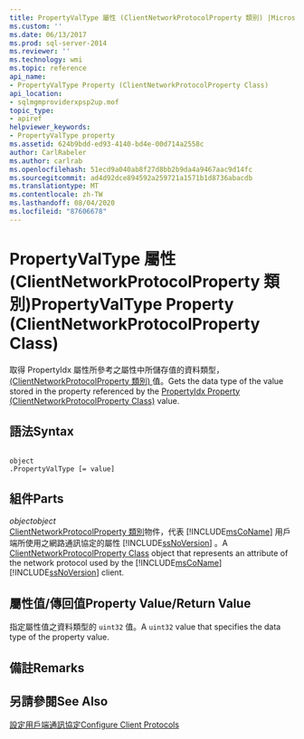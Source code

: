 ```yaml
---
title: PropertyValType 屬性 (ClientNetworkProtocolProperty 類別) |Microsoft Docs
ms.custom: ''
ms.date: 06/13/2017
ms.prod: sql-server-2014
ms.reviewer: ''
ms.technology: wmi
ms.topic: reference
api_name:
- PropertyValType Property (ClientNetworkProtocolProperty Class)
api_location:
- sqlmgmproviderxpsp2up.mof
topic_type:
- apiref
helpviewer_keywords:
- PropertyValType property
ms.assetid: 624b9bdd-ed93-4140-bd4e-00d714a2558c
author: CarlRabeler
ms.author: carlrab
ms.openlocfilehash: 51ecd9a040ab8f27d8bb2b9da4a9467aac9d14fc
ms.sourcegitcommit: ad4d92dce894592a259721a1571b1d8736abacdb
ms.translationtype: MT
ms.contentlocale: zh-TW
ms.lasthandoff: 08/04/2020
ms.locfileid: "87606678"
---
```

# <a name="propertyvaltype-property-clientnetworkprotocolproperty-class"></a><span data-ttu-id="ba862-102">PropertyValType 屬性 (ClientNetworkProtocolProperty 類別)</span><span class="sxs-lookup"><span data-stu-id="ba862-102">PropertyValType Property (ClientNetworkProtocolProperty Class)</span></span>
  <span data-ttu-id="ba862-103">取得 PropertyIdx 屬性所參考之屬性中所儲存值的資料類型， [ (ClientNetworkProtocolProperty 類別) ](clientnetworkprotocolproperty-class.md)值。</span><span class="sxs-lookup"><span data-stu-id="ba862-103">Gets the data type of the value stored in the property referenced by the [PropertyIdx Property (ClientNetworkProtocolProperty Class)](clientnetworkprotocolproperty-class.md) value.</span></span>  
  
## <a name="syntax"></a><span data-ttu-id="ba862-104">語法</span><span class="sxs-lookup"><span data-stu-id="ba862-104">Syntax</span></span>  
  
```  
  
object  
.PropertyValType [= value]  
```  
  
## <a name="parts"></a><span data-ttu-id="ba862-105">組件</span><span class="sxs-lookup"><span data-stu-id="ba862-105">Parts</span></span>  
 <span data-ttu-id="ba862-106">*object*</span><span class="sxs-lookup"><span data-stu-id="ba862-106">*object*</span></span>  
 <span data-ttu-id="ba862-107">[ClientNetworkProtocolProperty 類別](clientnetworkprotocolproperty-class.md)物件，代表 [!INCLUDE[msCoName](../../../includes/msconame-md.md)] 用戶端所使用之網路通訊協定的屬性 [!INCLUDE[ssNoVersion](../../../includes/ssnoversion-md.md)] 。</span><span class="sxs-lookup"><span data-stu-id="ba862-107">A [ClientNetworkProtocolProperty Class](clientnetworkprotocolproperty-class.md) object that represents an attribute of the network protocol used by the [!INCLUDE[msCoName](../../../includes/msconame-md.md)] [!INCLUDE[ssNoVersion](../../../includes/ssnoversion-md.md)] client.</span></span>  
  
## <a name="property-valuereturn-value"></a><span data-ttu-id="ba862-108">屬性值/傳回值</span><span class="sxs-lookup"><span data-stu-id="ba862-108">Property Value/Return Value</span></span>  
 <span data-ttu-id="ba862-109">指定屬性值之資料類型的 `uint32` 值。</span><span class="sxs-lookup"><span data-stu-id="ba862-109">A `uint32` value that specifies the data type of the property value.</span></span>  
  
## <a name="remarks"></a><span data-ttu-id="ba862-110">備註</span><span class="sxs-lookup"><span data-stu-id="ba862-110">Remarks</span></span>  
  
## <a name="see-also"></a><span data-ttu-id="ba862-111">另請參閱</span><span class="sxs-lookup"><span data-stu-id="ba862-111">See Also</span></span>  
 [<span data-ttu-id="ba862-112">設定用戶端通訊協定</span><span class="sxs-lookup"><span data-stu-id="ba862-112">Configure Client Protocols</span></span>](../../../database-engine/configure-windows/configure-client-protocols.md)  
  
  
